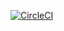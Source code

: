 [![CircleCI](https://dl.circleci.com/status-badge/img/gh/Azowyl/coveralls-go/tree/main.svg?style=shield)](https://dl.circleci.com/status-badge/redirect/gh/Azowyl/coveralls-go/tree/main)
